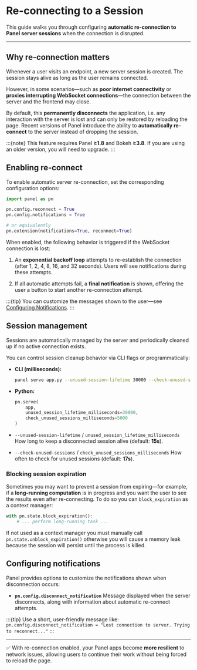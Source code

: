 # Re-connecting to a Session

This guide walks you through configuring **automatic re-connection to Panel server sessions** when the connection is disrupted.

---

## Why re-connection matters

Whenever a user visits an endpoint, a new server session is created.
The session stays alive as long as the user remains connected.

However, in some scenarios—such as **poor internet connectivity** or **proxies interrupting WebSocket connections**—the connection between the server and the frontend may close.

By default, this **permanently disconnects** the application, i.e. any interaction with the server is lost and can only be restored by reloading the page. Recent versions of Panel introduce the ability to **automatically re-connect** to the server instead of dropping the session.

:::{note}
This feature requires Panel **≥1.8** and Bokeh **≥3.8**. If you are using an older version, you will need to upgrade.
:::

## Enabling re-connect

To enable automatic server re-connection, set the corresponding configuration options:

```python
import panel as pn

pn.config.reconnect = True
pn.config.notifications = True

# or equivalently
pn.extension(notifications=True, reconnect=True)
```

When enabled, the following behavior is triggered if the WebSocket connection is lost:

1. An **exponential backoff loop** attempts to re-establish the connection (after 1, 2, 4, 8, 16, and 32 seconds).
   Users will see notifications during these attempts.

2. If all automatic attempts fail, a **final notification** is shown, offering the user a button to start another re-connection attempt.

:::{tip}
You can customize the messages shown to the user—see [Configuring Notifications](#configuring-notifications).
:::


## Session management

Sessions are automatically managed by the server and periodically cleaned up if no active connection exists.

You can control session cleanup behavior via CLI flags or programmatically:

* **CLI (milliseconds):**

  ```bash
  panel serve app.py --unused-session-lifetime 30000 --check-unused-sessions 5000
  ```

* **Python:**

  ```python
  pn.serve(
      app,
      unused_session_lifetime_milliseconds=30000,
      check_unused_sessions_milliseconds=5000
  )
  ```

* `--unused-session-lifetime` / `unused_session_lifetime_milliseconds`
  How long to keep a disconnected session alive (default: **15s**).

* `--check-unused-sessions` / `check_unused_sessions_milliseconds`
  How often to check for unused sessions (default: **17s**).

### Blocking session expiration

Sometimes you may want to prevent a session from expiring—for example, if a **long-running computation** is in progress and you want the user to see the results even after re-connecting. To do so you can `block_expiration` as a context manager:

```python
with pn.state.block_expiration():
    # ... perform long-running task ...
```

If not used as a context manager you must manually call `pn.state.unblock_expiration()` otherwise you will cause a memory leak because the session will persist until the process is killed.

## Configuring notifications

Panel provides options to customize the notifications shown when disconnection occurs:

* **`pn.config.disconnect_notification`**
  Message displayed when the server disconnects, along with information about automatic re-connect attempts.

:::{tip}
Use a short, user-friendly message like:
`pn.config.disconnect_notification = "Lost connection to server. Trying to reconnect..."`
:::

---

✅ With re-connection enabled, your Panel apps become **more resilient** to network issues, allowing users to continue their work without being forced to reload the page.
